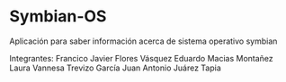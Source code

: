 # Symbian-OS
Aplicación para saber información acerca de sistema operativo symbian

Integrantes:
Francico Javier Flores Vásquez
Eduardo Macias Montañez
Laura Vannesa Trevizo García
Juan Antonio Juárez Tapia
